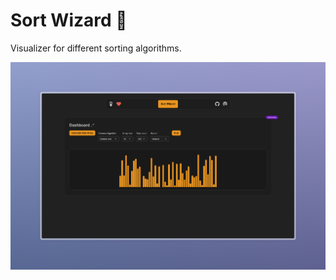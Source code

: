 # Sort Wizard 🔮

Visualizer for different sorting algorithms.

![SortWizard](./public/SortWizard.jpeg)
